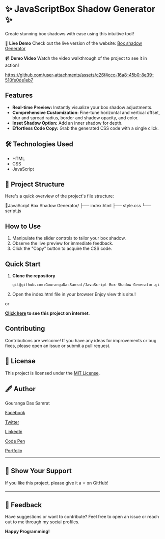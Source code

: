 # ✨  JavaScriptBox Shadow Generator ✨

Create stunning box shadows with ease using this intuitive tool!

🌟 **Live Demo**
Check out the live version of the website: [Box shadow Generator](https://javascriptboxshadowgenegratorbygouranga.tiiny.site/)

📹 **Demo Video**
Watch the video walkthrough of the project to see it in action!

https://github.com/user-attachments/assets/c26f4ccc-16a8-45b0-8e39-510fe0de1eb7



##  Features

*   **Real-time Preview:** Instantly visualize your box shadow adjustments.
*   **Comprehensive Customization:** Fine-tune horizontal  and vertical offset, blur and spread radius, border and shadow opacity, and color.
*   **Inset Shadow Option:** Add an inner shadow for depth.
*   **Effortless Code Copy:** Grab the generated CSS code with a single click.

## ️🛠️ Technologies Used ️

*   HTML
*   CSS
*   JavaScript

## 📂 Project Structure

Here's a quick overview of the project's file structure:

📂JavaScript Box Shadow Generator/
├── index.html
├── style.css
└── script.js

##  How to Use

1.  Manipulate the slider controls to tailor your box shadow.
2.  Observe the live preview for immediate feedback.
3.  Click the "Copy" button to acquire the CSS code.

## Quick Start

1. **Clone the repository**
   ```bash
   git@github.com:GourangaDasSamrat/JavaScript-Box-Shadow-Generator.git

2. Open the index.html file in your browser
Enjoy view this site.!

or

**[Click here](https://javascriptboxshadowgenegratorbygouranga.tiiny.site/) to see this project on internet.**

##  Contributing

Contributions are welcome! If you have any ideas for improvements or bug fixes, please open an issue or submit a pull request.

## 📰 License

This project is licensed under the [MIT License](https://opensource.org/licenses/MIT).

## 🖋️ Author

Gouranga Das Samrat

[Facebook](https://www.facebook.com/gourangadassamrat)

[Twitter](https://x.com/gouranga_khulna)

[LinkedIn](https://bd.linkedin.com/in/gouranga-das-samrat-330311294)

[Code Pen](https://codepen.io/gouranga-das-samrat)

[Portfolio](https://gourangadassamrat.my.canva.site/)



---

## 🌟 Show Your Support

If you like this project, please give it a ⭐ on GitHub!


---
## 📢 Feedback

Have suggestions or want to contribute? Feel free to open an issue or reach out to me through my social profiles.

**Happy Programming!**

